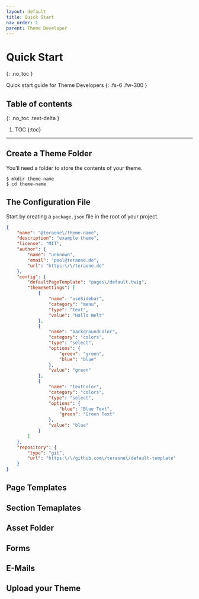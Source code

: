 ```yaml
---
layout: default
title: Quick Start
nav_order: 1
parent: Theme Developer
---
```


# Quick Start
{: .no_toc }


Quick start guide for Theme Developers
{: .fs-6 .fw-300 }

## Table of contents
{: .no_toc .text-delta }

1. TOC
{:toc}

---

## Create a Theme Folder

You’ll need a folder to store the contents of your theme.
```
$ mkdir theme-name
$ cd theme-name
```

## The Configuration File

Start by creating a `package.json` file in the root of your project.
```json
{
    "name": "@teraone\/theme-name",
    "description": "example theme",
    "license": "MIT",
    "author": {
        "name": "unknown",
        "email": "pool@teraone.de",
        "url": "https:\/\/teraone.de"
    },
    "config": {
        "defaultPageTemplate": "pages\/default.twig",
        "themeSettings": [
            {
                "name": "useSidebar",
                "category": "menu",
                "type": "text",
                "value": "Hallo Welt"
            },
            {
                "name": "backgroundColor",
                "category": "colors",
                "type": "select",
                "options": {
                    "green": "green",
                    "blue": "blue"
                },
                "value": "green"
            },
            {
                "name": "textColor",
                "category": "colors",
                "type": "select",
                "options": {
                    "blue": "Blue Text",
                    "green": "Green Text"
                },
                "value": "blue"
            }
        ]
    },
    "repository": {
        "type": "git",
        "url": "https:\/\/github.com\/teraone\/default-template"
    }
}
```

## Page Templates



## Section Temaplates

## Asset Folder

## Forms

## E-Mails

## Upload your Theme
